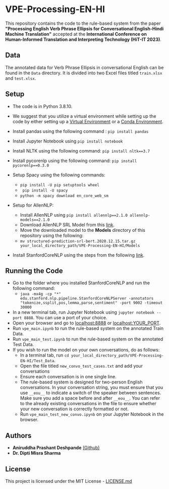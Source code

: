 # VPE-Processing-EN-HI
This repository contains the code to the rule-based system from the paper **"Processing English Verb Phrase Ellipsis for Conversational English-Hindi Machine Translation"** accepted at the **International Conference on Human-Informed Translation and Interpreting Technology (HiT-IT 2023)**. 

## Data
The annotated data for Verb Phrase Ellipsis in conversational English can be found in the ```Data``` directory. It is divided into two Excel files titled ```train.xlsx``` and ```test.xlsx```. 

## Setup
* The code is in Python 3.8.10.
* We suggest that you utilize a virtual environment while setting up the code by either setting up a [Virtual Environment](https://docs.python.org/3/library/venv.html) or a [Conda Environment](https://docs.conda.io/projects/conda/en/latest/user-guide/index.html).
* Install pandas using the following command : ```pip install pandas```
* Install Jupyter Notebook using ```pip install notebook```
* Install NLTK using the following command: ```pip install nltk==3.7```
* Install pycorenlp using the following command: ```pip install pycorenlp==0.3.0```
* Setup Spacy using the following commands:
  * ```pip install -U pip setuptools wheel```
  * ``` pip install -U spacy```
  * ```python -m spacy download en_core_web_sm```
* Setup for AllenNLP:
  * Install AllenNLP using ```pip install allennlp==2.1.0 allennlp-models==2.1.0```
  * Download AllenNLP SRL Model from this [link](https://storage.googleapis.com/allennlp-public-models/structured-prediction-srl-bert.2020.12.15.tar.gz).
  * Move the downloaded model to the **Models** directory of this repository using the following:
  * ```mv structured-prediction-srl-bert.2020.12.15.tar.gz your_local_directory_path/VPE-Processing-EN-HI/Models```

* Install StanfordCoreNLP using the steps from the following [link]([https://stanfordnlp.github.io/CoreNLP/download.html](https://stanfordnlp.github.io/CoreNLP/download.html#steps-to-setup-from-the-official-release)).

## Running the Code
* Go to the folder where you installed StanfordCoreNLP and run the following command:
  * ```java -mx4g -cp "*" edu.stanford.nlp.pipeline.StanfordCoreNLPServer -annotators "tokenize,ssplit,pos,lemma,parse,sentiment" -port 9002 -timeout 30000```
* In a new terminal tab, run Jupyter Notebook using ```jupyter notebook --port 8888```. You can use a port of your choice.
* Open your browser and go to [localhost:8888](localhost:8888) or [localhost:YOUR_PORT](localhost:YOUR_PORT).
* Run ```vpe_main.ipynb``` to run the rule-based system on the annotated Train Data.
* Run ```vpe_main_test.ipynb``` to run the rule-based system on the annotated Test Data.
* If you wish to run the model on your own conversations, do as follows:
  * In a terminal tab, run ```cd your_local_directory_path/VPE-Processing-EN-HI/Test_Data```.
  * Open the file titled ```new_convo_test_cases.txt``` and add your conversations
  * Ensure each conversation is in one single line.
  * The rule-based system is designed for two-person English conversations. In your conversation string, you must ensure that you use ```__eou__``` to indicate a switch of the speaker between sentences. Make sure you add a space before and after ```__eou__```. You can refer to the already existing conversations in the file to ensure whether your new conversation is correctly formatted or not.
  * Run ```vpe_main_test_new_convo.ipynb``` on your Jupyter Notebook in the browser.

## Authors
* **Aniruddha Prashant Deshpande** [(Github)](https://github.com/aniruddhapdeshpande99)
* **Dr. Dipti Misra Sharma**

## License
This project is licensed under the MIT License - [LICENSE.md](LICENSE.md)


